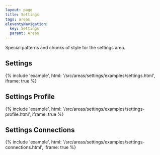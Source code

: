 ```yaml
---
layout: page
title: Settings
tags: areas
eleventyNavigation:
  key: Settings
  parent: Areas
---
```


Special patterns and chunks of style for the settings area.

## Settings

{%
	include 'example', html: '/src/areas/settings/examples/settings.html',
	iframe: true
%}

## Settings Profile

{%
	include 'example', html: '/src/areas/settings/examples/settings-profile.html',
	iframe: true
%}

## Settings Connections

{%
	include 'example', html: '/src/areas/settings/examples/settings-connections.html',
	iframe: true
%}
